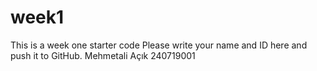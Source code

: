 # week1
This is a week one starter code 
Please write your name and ID here and push it to GitHub.
Mehmetali Açık 240719001
